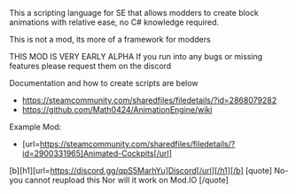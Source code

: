 This a scripting language for SE that allows modders to create block animations with relative ease, no C# knowledge required.

This is not a mod, its more of a framework for modders


THIS MOD IS VERY EARLY ALPHA
If you run into any bugs or missing features please request them on the discord

Documentation and how to create scripts are below
- https://steamcommunity.com/sharedfiles/filedetails/?id=2868079282
- https://github.com/Math0424/AnimationEngine/wiki


Example Mod:
- [url=https://steamcommunity.com/sharedfiles/filedetails/?id=2900331965]Animated-Cockpits[/url]



[b][h1][url=https://discord.gg/qpS5MarhYu]Discord[/url][/h1][/b]
[quote]
No- you cannot reupload this
Nor will it work on Mod.IO
[/quote]

